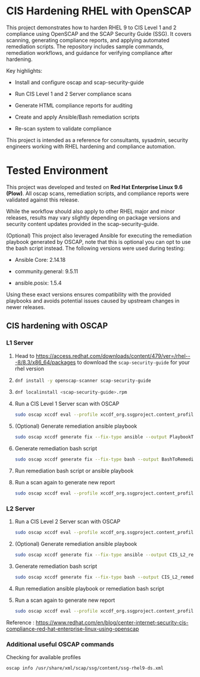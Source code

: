# CIS Hardening RHEL with OpenSCAP

This project demonstrates how to harden RHEL 9 to CIS Level 1 and 2 compliance using OpenSCAP and the SCAP Security Guide (SSG). It covers scanning, generating compliance reports, and applying automated remediation scripts. The repository includes sample commands, remediation workflows, and guidance for verifying compliance after hardening.

Key highlights:

- Install and configure oscap and scap-security-guide

- Run CIS Level 1 and 2 Server compliance scans

- Generate HTML compliance reports for auditing

- Create and apply Ansible/Bash remediation scripts

- Re-scan system to validate compliance

This project is intended as a reference for consultants, sysadmin, security engineers working with RHEL hardening and compliance automation.

# Tested Environment

This project was developed and tested on **Red Hat Enterprise Linux 9.6 (Plow)**.
All oscap scans, remediation scripts, and compliance reports were validated against this release.

While the workflow should also apply to other RHEL major and minor releases, results may vary slightly depending on package versions and security content updates provided in the scap-security-guide.

(Optional) This project also leveraged Ansible for executing the remediation playbook generated by OSCAP, note that this is optional you can opt to use the bash script instead. The following versions were used during testing:

- Ansible Core: 2.14.18

- community.general: 9.5.11

- ansible.posix: 1.5.4

Using these exact versions ensures compatibility with the provided playbooks and avoids potential issues caused by upstream changes in newer releases.

## CIS hardening with OSCAP 

### L1 Server
1. Head to https://access.redhat.com/downloads/content/479/ver=/rhel---8/8.3/x86_64/packages to download the `scap-security-guide` for your rhel version
   
2. ```bash
   dnf install -y openscap-scanner scap-security-guide
   ```
   
3. ```bash
   dnf localinstall <scap-security-guide>.rpm
   ```
   
4. Run a CIS Level 1 Server scan with OSCAP
   ```bash
   sudo oscap xccdf eval --profile xccdf_org.ssgproject.content_profile_cis_server_l1 --results /root/cis-l1-scan-results-before.xml --report /root/cis-l1-report-before.html /usr/share/xml/scap/ssg/content/ssg-rhel9-ds.xml
   ```
   
5. (Optional) Generate remediation ansible playbook
   ```bash
   sudo oscap xccdf generate fix --fix-type ansible --output PlaybookToRemediate.yml --result-id "" cis-l1-scan-results-before.xml`
   ```
    
6. Generate remediation bash script
   ```bash
   sudo oscap xccdf generate fix --fix-type bash --output BashToRemediate.sh --result-id "" cis-l1-scan-results-before.xml
   ```

7. Run remediation bash script or ansible playbook
   
8. Run a scan again to generate new report
   ```bash
   sudo oscap xccdf eval --profile xccdf_org.ssgproject.content_profile_cis_server_l1 --results /root/cis-l1-scan-results-after.xml --report /root/cis-l1-report-after.html /usr/share/xml/scap/ssg/content/ssg-rhel9-ds.xml
   ```

### L2 Server

1. Run a CIS Level 2 Server scan with OSCAP
   ```bash
   sudo oscap xccdf eval --profile xccdf_org.ssgproject.content_profile_cis --results /root/cis-l2-scan-results-before.xml --report /root/cis-l2-report-before.html /usr/share/xml/scap/ssg/content/ssg-rhel9-ds.xml
   ```
   
2. (Optional) Generate remediation ansible playbook
   ```bash
   sudo oscap xccdf generate fix --fix-type ansible --output CIS_L2_remediate.yml --result-id "" cis-l2-scan-results-before.xml
   ```
   
3. Generate remediation bash script
   ```bash
   sudo oscap xccdf generate fix --fix-type bash --output CIS_L2_remediate.sh --result-id "" cis-l2-scan-results-before.xml
   ```

4. Run remediation ansible playbook or remediation bash script

5. Run a scan again to generate new report
   ```bash
   sudo oscap xccdf eval --profile xccdf_org.ssgproject.content_profile_cis --results /root/cis-l2-scan-results-after.xml --report /root/cis-l2-report-after.html /usr/share/xml/scap/ssg/content/ssg-rhel9-ds.xml
   ```
   
Reference : https://www.redhat.com/en/blog/center-internet-security-cis-compliance-red-hat-enterprise-linux-using-openscap

### Additional useful OSCAP commands

Checking for available profiles
```bash
oscap info /usr/share/xml/scap/ssg/content/ssg-rhel9-ds.xml
```


